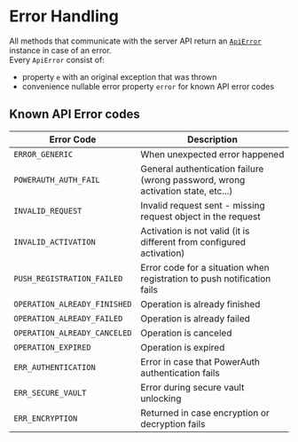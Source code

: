 # Error Handling

All methods that communicate with the server API return an [`ApiError`](https://github.com/wultra/networking-android/blob/develop/library/src/main/java/com/wultra/android/powerauth/networking/error/ApiError.kt#docucheck-keep-link) instance in case of an error.  
Every `ApiError` consist of:  
- property `e` with an original exception that was thrown  
- convenience nullable error property `error` for known API error codes

## Known API Error codes

| Error Code | Description |
|---|---|
|`ERROR_GENERIC`|When unexpected error happened|
|`POWERAUTH_AUTH_FAIL`|General authentication failure (wrong password, wrong activation state, etc...)|
|`INVALID_REQUEST`|Invalid request sent - missing request object in the request|
|`INVALID_ACTIVATION`|Activation is not valid (it is different from configured activation)|
|`PUSH_REGISTRATION_FAILED`|Error code for a situation when registration to push notification fails|
|`OPERATION_ALREADY_FINISHED`|Operation is already finished|
|`OPERATION_ALREADY_FAILED`|Operation is already failed|
|`OPERATION_ALREADY_CANCELED`|Operation is canceled|
|`OPERATION_EXPIRED`|Operation is expired|
|`ERR_AUTHENTICATION`|Error in case that PowerAuth authentication fails|
|`ERR_SECURE_VAULT`|Error during secure vault unlocking|
|`ERR_ENCRYPTION`|Returned in case encryption or decryption fails|
